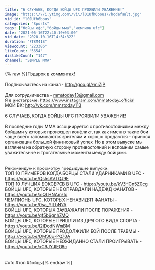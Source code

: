 ```yaml
---
title: "6 СЛУЧАЕВ, КОГДА БОЙЦЫ UFC ПРОЯВИЛИ УВАЖЕНИЕ!"
image: "https:\/\/i.ytimg.com\/vi\/l01Ufh6bous\/hqdefault.jpg"
vid_id: "l01Ufh6bous"
categories: "Sports"
tags: ["бойцы юфс","бойцы мма","чемпион ufc"]
date: "2021-06-16T22:40:10+03:00"
vid_date: "2020-10-16T14:54:32Z"
duration: "PT8M41S"
viewcount: "223386"
likeCount: "5654"
dislikeCount: "147"
channel: "SIMPLE MMA"
---
```

{% raw %}Подарок в комментах!<br /><br />Подписывайтесь на канал - <a rel="nofollow" target="blank" href="http://goo.gl/vmiZjP">http://goo.gl/vmiZjP</a> <br /><br />Для сотрудничества - mmatoday13@gmail.com <br />Я в инстаграме: <a rel="nofollow" target="blank" href="https://www.instagram.com/mmatoday_official">https://www.instagram.com/mmatoday_official</a> <br />МОЙ ВК: <a rel="nofollow" target="blank" href="http://vk.com/mmatoday113">http://vk.com/mmatoday113</a> <br /><br />6 СЛУЧАЕВ, КОГДА БОЙЦЫ UFC ПРОЯВИЛИ УВАЖЕНИЕ!<br /><br />В последние годы ММА ассоциируется с противостояниями между бойцами у которых произошел конфликт, так как именно такие бои чаще всего запоминаются зрителям и хорошо продаются - принося организации большой финансовый успех.  Но в этом выпуске мы взглянем на обратную сторону противостояний и вспомним самые уважительные и трогательные моменты между бойцами. <br /><br /><br />Рекомендую к просмотру предыдущие выпуски: <br />ТОП 10 ПРИМЕРОВ КОГДА БОРЦЫ СТАЛИ УДАРНИКАМИ В UFC - <a rel="nofollow" target="blank" href="https://youtu.be/Qs5sAVTQJ9E">https://youtu.be/Qs5sAVTQJ9E</a><br />ТОП 10 ЛУЧШИХ БОКСЕРОВ В UFC - <a rel="nofollow" target="blank" href="https://youtu.be/kV2HCn5Z0cg">https://youtu.be/kV2HCn5Z0cg</a><br />БОЙЦЫ UFC, КОТОРЫЕ НЕ ОПРАВДАЛИ НАДЕЖД ФАНАТОВ - <a rel="nofollow" target="blank" href="https://youtu.be/xiQLHNAmzIc">https://youtu.be/xiQLHNAmzIc</a><br />ЧЕМПИОНЫ UFC, КОТОРЫХ НЕНАВИДЯТ ФАНАТЫ -<a rel="nofollow" target="blank" href="https://youtu.be/0sa_YILbNVA">https://youtu.be/0sa_YILbNVA</a><br />БОЙЦЫ UFC, КОТОРЫХ ЗАУВАЖАЛИ ПОСЛЕ ПОРАЖЕНИЯ - <a rel="nofollow" target="blank" href="https://youtu.be/qf5b6gnhZMQ">https://youtu.be/qf5b6gnhZMQ</a><br /> БОЙЦЫ UFC, КОТОРЫЕ ПРИШЛИ ИЗ ДРУГОГО ВИДА СПОРТА -<a rel="nofollow" target="blank" href="https://youtu.be/l2iDodNWmBM">https://youtu.be/l2iDodNWmBM</a> <br />БОЙЦЫ UFC, КОТОРЫЕ ПРОДОЛЖИЛИ БОЙ ПОСЛЕ ТРАВМЫ - <a rel="nofollow" target="blank" href="https://youtu.be/DMS8p-PQ78A">https://youtu.be/DMS8p-PQ78A</a> <br />БОЙЦЫ UFC, КОТОРЫЕ НЕОЖИДАННО СТАЛИ ПРОИГРЫВАТЬ - <a rel="nofollow" target="blank" href="https://youtu.be/xC9JYJlEO6c">https://youtu.be/xC9JYJlEO6c</a><br /><br /><br />#ufc #топ #бойцы{% endraw %}
